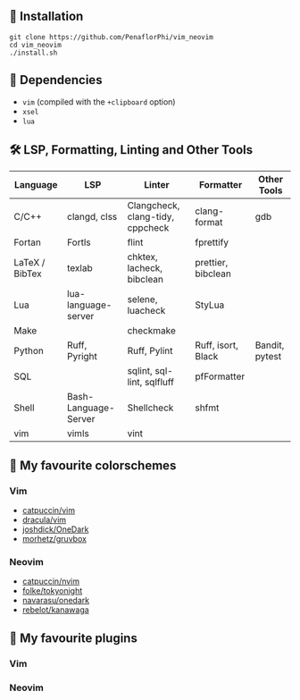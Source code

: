 ## 🔽 Installation
```
git clone https://github.com/PenaflorPhi/vim_neovim
cd vim_neovim
./install.sh
```
## 🤝 Dependencies

- `vim` (compiled with the `+clipboard` option)
- `xsel`
- `lua`

## 🛠️ LSP, Formatting, Linting and Other Tools

| Language       | LSP                  | Linter                           | Formatter          | Other Tools    |
| -------------- | -------------------- | -------------------------------- | ------------------ | -------------- |
| C/C++          | clangd, clss         | Clangcheck, clang-tidy, cppcheck | clang-format       | gdb            |
| Fortan         | Fortls               | flint                            | fprettify          |                |
| LaTeX / BibTex | texlab               | chktex, lacheck, bibclean        | prettier, bibclean |                |
| Lua	         | lua-language-server  | selene, luacheck                 | StyLua             |                |
| Make           |                      | checkmake                        |                    |                |
| Python         | Ruff, Pyright        | Ruff, Pylint                     | Ruff, isort, Black | Bandit, pytest |
| SQL            |                      | sqlint, sql-lint, sqlfluff       | pfFormatter        |                |
| Shell	         | Bash-Language-Server | Shellcheck                       | shfmt              |                |
| vim	         | vimls                | vint                             |                    |                |

## 🎨 My favourite colorschemes
### Vim
- [catpuccin/vim](https://github.com/catppuccin/vim)
- [dracula/vim](https://github.com/dracula/vim)
- [joshdick/OneDark](https://github.com/joshdick/onedark.vim)
- [morhetz/gruvbox](https://github.com/morhetz/gruvbox)
### Neovim
- [catpuccin/nvim](https://github.com/catppuccin/nvim)
- [folke/tokyonight](https://github.com/folke/tokyonight.nvim)
- [navarasu/onedark](https://github.com/navarasu/onedark.nvim)
- [rebelot/kanawaga](https://github.com/rebelot/kanagawa.nvim)

## 🔌 My favourite plugins
### Vim
### Neovim
